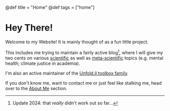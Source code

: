 @def title = "Home"
@def tags = ["home"]

# Hey There!

Welcome to my Website! It is mainly thought of as a fun little project. 

This includes me trying to maintain a fairly active blog[^1], where I will give my two cents on various [scientific](/blog/science) as well as  [meta-scientific](/blog/meta_science/) topics (e.g. mental health; climate justice in academia). 

I'm also an active maintainer of the [Unfold.jl toolbox family](https://github.com/unfoldtoolbox/). 

If you don't know me, want to contact me or just feel like stalking me, head over to the [About Me](/AboutMe/) section.


[^1]: Update 2024: that _really_ didn't work out so far...

